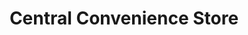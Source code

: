 ---
title: "Central Convenience Store"
url: /eastleigh/central-convenience-store/
shop: convenience
---